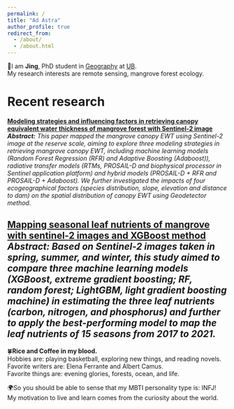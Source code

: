 ```yaml
---
permalink: /
title: "Ad Astra"
author_profile: true
redirect_from: 
  - /about/
  - /about.html
---
```


🏫I am <strong>Jing</strong>, PhD student in [Geography](https://www.buffalo.edu/cas/geography.html) at [UB](https://www.buffalo.edu/).\
My research interests are remote sensing, mangrove forest ecology.

Recent research
==============
[**Modeling strategies and influencing factors in retrieving canopy equivalent water thickness of mangrove forest with Sentinel-2 image**](https://www-sciencedirect-com.gate.lib.buffalo.edu/science/article/pii/S1470160X23016394)\
*<strong>Abstract:</strong> This paper mapped the mangrove canopy EWT using Sentinel-2 image at the reserve scale, aiming to explore three modeling strategies in retrieving mangrove canopy EWT, including machine learning models (Random Forest Regression (RFR) and Adaptive Boosting (Adaboost)), radiative transfer models (RTMs, PROSAIL-D and biophysical processor in Sentinel application platform) and hybrid models (PROSAIL-D + RFR and PROSAIL-D + Adaboost). We further investigated the impacts of four ecogeographical factors (species distribution, slope, elevation and distance to dam) on the spatial distribution of canopy EWT using Geodetector method.*

[**Mapping seasonal leaf nutrients of mangrove with sentinel-2 images and XGBoost method**](https://www.mdpi.com/2072-4292/14/15/3679)\
*Abstract: Based on Sentinel-2 images taken in spring, summer, and winter, this study aimed to compare three machine learning models (XGBoost, extreme gradient boosting; RF, random forest; LightGBM, light gradient boosting machine) in estimating the three leaf nutrients (carbon, nitrogen, and phosphorus) and further to apply the best-performing model to map the leaf nutrients of 15 seasons from 2017 to 2021.*
---

🍀<strong>Rice and Coffee in my blood.</strong>\
  Hobbies are: playing basketball, exploring new things, and reading novels.\
  Favorite writers are: Elena Ferrante and Albert Camus.\
  Favorite things are: evening glories, forests, ocean, and life.

🌍So you should be able to sense that my MBTI personality type is: INFJ!\
  My motivation to live and learn comes from the curiosity about the world.

